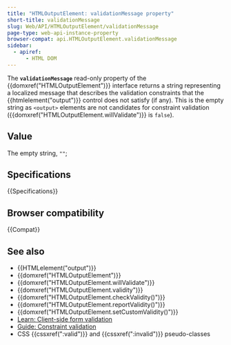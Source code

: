 ```yaml
---
title: "HTMLOutputElement: validationMessage property"
short-title: validationMessage
slug: Web/API/HTMLOutputElement/validationMessage
page-type: web-api-instance-property
browser-compat: api.HTMLOutputElement.validationMessage
sidebar:
  - apiref:
      - HTML DOM
---
```


The **`validationMessage`** read-only property of the {{domxref("HTMLOutputElement")}} interface returns a string representing a localized message that describes the validation constraints that the {{htmlelement("output")}} control does not satisfy (if any). This is the empty string as `<output>` elements are not candidates for constraint validation ({{domxref("HTMLOutputElement.willValidate")}} is `false`).

## Value

The empty string, `""`;

## Specifications

{{Specifications}}

## Browser compatibility

{{Compat}}

## See also

- {{HTMLelement("output")}}
- {{domxref("HTMLOutputElement")}}
- {{domxref("HTMLOutputElement.willValidate")}}
- {{domxref("HTMLOutputElement.validity")}}
- {{domxref("HTMLOutputElement.checkValidity()")}}
- {{domxref("HTMLOutputElement.reportValidity()")}}
- {{domxref("HTMLOutputElement.setCustomValidity()")}}
- [Learn: Client-side form validation](/en-US/docs/Learn_web_development/Extensions/Forms/Form_validation)
- [Guide: Constraint validation](/en-US/docs/Web/HTML/Guides/Constraint_validation)
- CSS {{cssxref(":valid")}} and {{cssxref(":invalid")}} pseudo-classes
